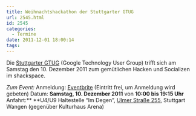 ```yaml
---
title: Weihnachtshackathon der Stuttgarter GTUG
url: 2545.html
id: 2545
categories:
  - Termine
date: 2011-12-01 18:00:14
tags:
---
```


Die [Stuttgarter GTUG](https://www.facebook.com/StuttgartGTUG) (Google Technology User Group) trifft sich am Samstag den 10\. Dezember 2011 zum gemütlichen Hacken und Socializen im shackspace.

_Zum Event:_
Anmeldung: [Eventbrite](http://www.eventbrite.com/event/2564993966) (Eintritt frei, um Anmeldung wird gebeten)
Datum: **Samstag, 10\. Dezember 2011** von **10:00 bis 19:15 Uhr**
Anfahrt:** **U4/U9 Haltestelle “Im Degen”, [Ulmer Straße 255](../?page_id=713), Stuttgart Wangen (gegenüber Kulturhaus Arena)